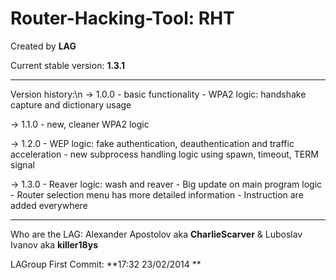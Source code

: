 Router-Hacking-Tool: RHT
===========================
Created by **LAG**

Current stable version: **1.3.1**

------------------------------

Version history:\n
  -> 1.0.0
      - basic functionality
      - WPA2 logic: handshake capture and dictionary usage
  
  -> 1.1.0
      - new, cleaner WPA2 logic
      
  -> 1.2.0
      - WEP logic: fake authentication, deauthentication and traffic acceleration
      - new subprocess handling logic using spawn, timeout, TERM signal

  -> 1.3.0
      - Reaver logic: wash and reaver
      - Big update on main program logic
      - Router selection menu has more detailed information
      - Instruction are added everywhere

------------------------------

Who are the LAG:
  Alexander Apostolov aka **CharlieScarver**   &   Luboslav Ivanov aka **killer18ys**


LAGroup First Commit: **17:32 23/02/2014 **
